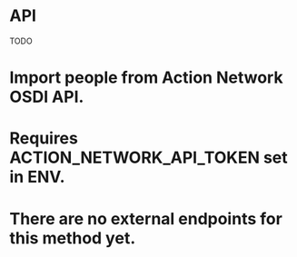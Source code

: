 API
===

TODO


# Import people from Action Network OSDI API.
# Requires ACTION_NETWORK_API_TOKEN set in ENV.
# There are no external endpoints for this method yet.
